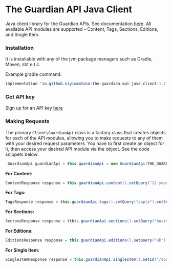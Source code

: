 # The Guardian API Java Client

Java client library for the Guardian APIs. See documentation [here](https://open-platform.theguardian.com/documentation/).
All available API modules are supported - Content, Tags, Sections, Editions, and Single Item.

### Installation
It is installable with any of the jvm package managers such as Gradle, Maven, sbt e.t.c.

Example gradle command:

```java
implementation 'io.github.niyiomotoso:the-guardian-api-java-client:1.1.0'
```

### Get API key

Sign up for an API key [here](https://open-platform.theguardian.com/access)

### Making Requests

The primary `Client\GuardianApi` class is a factory class that creates objects for each of the API modules, allowing you to make requests to any of them with your desired request parameters. You have to first create an object for it, then access your desired API module via the object. See the code snippets below:

```java
 GuardianApi guardianApi = this.guardianApi = new GuardianApi(THE_GUARDIAN_API_KEY);
```

**For Content:**

```java
ContentResponse response = this.guardianApi.content().setQuery("12 years a slave").setTag("film/film,tone/reviews").setFromDate("2023-03-20").setShowTags("contributor").setShowFields("starRating,headline,thumbnail,short-url").setOrderBy("relevance").fetch();
```

**For Tags:**

```java
TagsResponse response = this.guardianApi.tags().setQuery("apple").setSection("technology").setShowReferences("all").fetch();
```

**For Sections:**

```java
SectonsResponse response = tthis.guardianApi.sections().setQuery("business").fetch();
```

**For Editions:**

```java
EditionsResponse response = this.guardianApi.editions().setQuery("uk").fetch();
```

**For Single Item:**

```java
SingleItemResponse response = this.guardianApi.singleItem().setId("/sport/2022/oct/07/cricket-jos-buttler-primed-for-england-comeback-while-phil-salt-stays-focused").setShowStoryPackage(true).setShowEditorsPicks(true).setShowMostViewed(true).setShowRelated(true).fetch();
```
